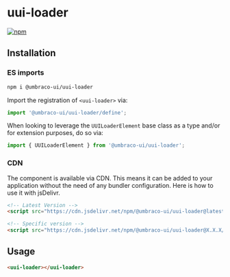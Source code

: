 # uui-loader

[![npm](https://img.shields.io/npm/v/@umbraco-ui/uui-loader?logoColor=%231B264F)](https://www.npmjs.com/package/@umbraco-ui/uui-loader)

## Installation

### ES imports

```zsh
npm i @umbraco-ui/uui-loader
```

Import the registration of `<uui-loader>` via:

```javascript
import '@umbraco-ui/uui-loader/define';
```

When looking to leverage the `UUILoaderElement` base class as a type and/or for extension purposes, do so via:

```javascript
import { UUILoaderElement } from '@umbraco-ui/uui-loader';
```

### CDN

The component is available via CDN. This means it can be added to your application without the need of any bundler configuration. Here is how to use it with jsDelivr.

```html
<!-- Latest Version -->
<script src="https://cdn.jsdelivr.net/npm/@umbraco-ui/uui-loader@latest/dist/uui-loader.min.js"></script>

<!-- Specific version -->
<script src="https://cdn.jsdelivr.net/npm/@umbraco-ui/uui-loader@X.X.X/dist/uui-loader.min.js"></script>
```

## Usage

```html
<uui-loader></uui-loader>
```
